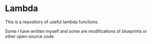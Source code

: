 # Lambda

This is a repository of useful lambda functions.

Some I have written myself and some are modifications of blueprints or other open-source code.
